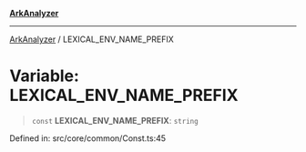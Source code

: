 [**ArkAnalyzer**](../README.md)

***

[ArkAnalyzer](../globals.md) / LEXICAL\_ENV\_NAME\_PREFIX

# Variable: LEXICAL\_ENV\_NAME\_PREFIX

> `const` **LEXICAL\_ENV\_NAME\_PREFIX**: `string`

Defined in: src/core/common/Const.ts:45
